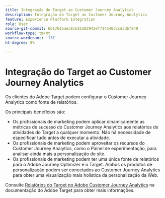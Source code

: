 ```yaml
---
title: Integração do Target ao Customer Journey Analytics
description: Integração do Target ao Customer Journey Analytics
feature: Experience Platform Integration
role: User
source-git-commit: 6b1761baec8cb1b102943ef7145403ccd2dbf840
workflow-type: tm+mt
source-wordcount: '131'
ht-degree: 8%

---
```


# Integração do Target ao Customer Journey Analytics

Os clientes do Adobe Target podem configurar o Customer Journey Analytics como fonte de relatórios.

Os principais benefícios são:

* Os profissionais de marketing podem aplicar dinamicamente as métricas de sucesso do Customer Journey Analytics aos relatórios de atividades do Target a qualquer momento. Não há necessidade de especificar tudo antes de executar a atividade.
* Os profissionais de marketing podem aproveitar os recursos do Customer Journey Analytics, como o Painel de experimentação, para analisar ainda mais a personalização do site.
* Os profissionais de marketing podem ter uma única fonte de relatórios para o Adobe Journey Optimizer e o Target. Ambos os produtos de personalização podem ser conectados ao Customer Journey Analytics para obter uma visualização mais holística da personalização da Web.

Consulte [Relatórios do Target no Adobe Customer Journey Analytics](https://experienceleague.adobe.com/en/docs/target/using/integrate/cja/target-reporting-in-cja) na documentação do Adobe Target para obter mais informações.
